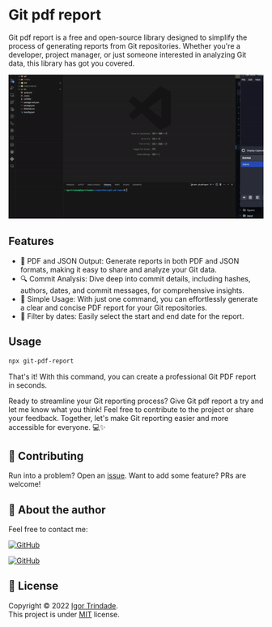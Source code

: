 # Git pdf report

Git pdf report is a free and open-source library designed to simplify the process of generating reports from Git repositories. Whether you're a developer, project manager, or just someone interested in analyzing Git data, this library has got you covered.

![](https://github.com/igortrinidad/git-pdf-report/blob/main/docs/preview.gif)

## Features

- 📄 PDF and JSON Output: Generate reports in both PDF and JSON formats, making it easy to share and analyze your Git data.
- 🔍 Commit Analysis: Dive deep into commit details, including hashes, authors, dates, and commit messages, for comprehensive insights.
- 📝 Simple Usage: With just one command, you can effortlessly generate a clear and concise PDF report for your Git repositories.
- 📅 Filter by dates: Easily select the start and end date for the report.

## Usage

```bash
npx git-pdf-report

```

That's it! With this command, you can create a professional Git PDF report in seconds.

Ready to streamline your Git reporting process? Give Git pdf report a try and let me know what you think! Feel free to contribute to the project or share your feedback. Together, let's make Git reporting easier and more accessible for everyone. 💻✨

## 🤝 Contributing

Run into a problem? Open an [issue](https://github.com/igortrinidad/git-pdf-report/issues/new/choose).
Want to add some feature? PRs are welcome!

## 👤 About the author

Feel free to contact me: 

[![GitHub](https://img.shields.io/badge/MY-PORTFOLIO%20-blueviolet?style=for-the-badge&logo=read-the-docs&logoColor=white)](https://igortrindade.dev)

[![GitHub](https://img.shields.io/badge/github-%23121011.svg?style=for-the-badge&logo=github&logoColor=white)](https://github.com/igortrinidad)


## 📝 License

Copyright © 2022 [Igor Trindade](https://github.com/igortrinidad).  
This project is under [MIT](https://github.com/igortrinidad/git-pdf-report/blob/main/LICENCE) license.
